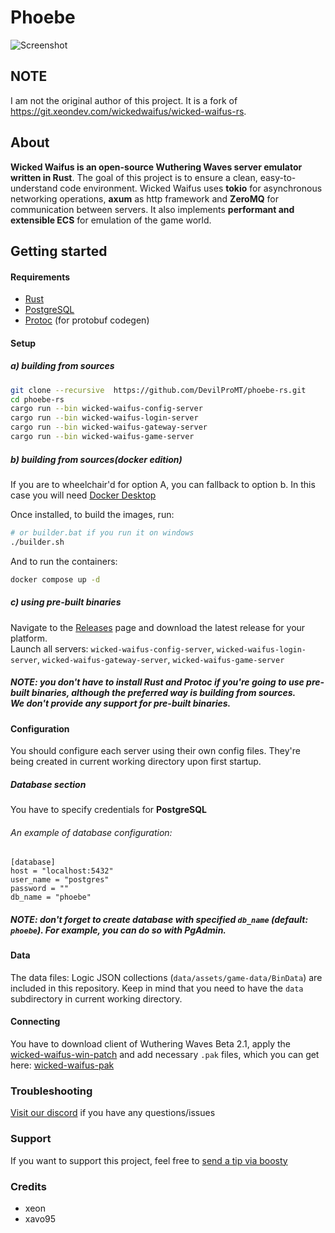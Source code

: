 # Phoebe

![Screenshot](screenshot.png)

## NOTE
I am not the original author of this project. It is a fork of https://git.xeondev.com/wickedwaifus/wicked-waifus-rs.

## About
**Wicked Waifus is an open-source Wuthering Waves server emulator written in Rust**. 
The goal of this project is to ensure a clean, easy-to-understand code environment. 
Wicked Waifus uses **tokio** for asynchronous networking operations, **axum** as http framework and **ZeroMQ** for communication between servers.
It also implements **performant and extensible ECS** for emulation of the game world.

## Getting started
#### Requirements
- [Rust](https://www.rust-lang.org/tools/install)
- [PostgreSQL](https://www.postgresql.org/download/)
- [Protoc](https://github.com/protocolbuffers/protobuf/releases) (for protobuf codegen)

#### Setup
##### a) building from sources

```sh
git clone --recursive  https://github.com/DevilProMT/phoebe-rs.git
cd phoebe-rs
cargo run --bin wicked-waifus-config-server
cargo run --bin wicked-waifus-login-server
cargo run --bin wicked-waifus-gateway-server
cargo run --bin wicked-waifus-game-server
```

##### b) building from sources(docker edition)
If you are to wheelchair'd for option A, you can fallback to option b.
In this case you will need [Docker Desktop](https://www.docker.com/products/docker-desktop/)

Once installed, to build the images, run:
```sh
# or builder.bat if you run it on windows
./builder.sh
```

And to run the containers:
```sh
docker compose up -d
```

##### c) using pre-built binaries
Navigate to the [Releases](https://git.xeondev.com/wickedwaifus/wicked-waifus-rs/releases)
page and download the latest release for your platform.<br>
Launch all servers: `wicked-waifus-config-server`, `wicked-waifus-login-server`, `wicked-waifus-gateway-server`, `wicked-waifus-game-server`

##### NOTE: you don't have to install Rust and Protoc if you're going to use pre-built binaries, although the preferred way is building from sources.<br>We don't provide any support for pre-built binaries.

#### Configuration
You should configure each server using their own config files. They're being created in current working directory upon first startup.

##### Database section
You have to specify credentials for **PostgreSQL**<br>
###### An example of database configuration:
```
[database]
host = "localhost:5432"
user_name = "postgres"
password = ""
db_name = "phoebe"
```
##### NOTE: don't forget to create database with specified `db_name` (default: `phoebe`). For example, you can do so with PgAdmin.

#### Data
The data files: Logic JSON collections (`data/assets/game-data/BinData`) are included in this repository. Keep in mind that you need to have the `data` subdirectory in current working directory.

#### Connecting
You have to download client of Wuthering Waves Beta 2.1, apply the [wicked-waifus-win-patch](https://git.xeondev.com/wickedwaifus/wicked-waifus-win-patch/releases) and add necessary `.pak` files, which you can get here: [wicked-waifus-pak](https://git.xeondev.com/wickedwaifus/wicked-waifus-pak)

### Troubleshooting
[Visit our discord](https://discord.gg/reversedrooms) if you have any questions/issues

### Support
If you want to support this project, feel free to [send a tip via boosty](https://boosty.to/xeondev/donate)

### Credits
- xeon
- xavo95